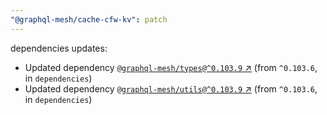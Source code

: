 ```yaml
---
"@graphql-mesh/cache-cfw-kv": patch
---
```

dependencies updates:
  - Updated dependency [`@graphql-mesh/types@^0.103.9` ↗︎](https://www.npmjs.com/package/@graphql-mesh/types/v/0.103.9) (from `^0.103.6`, in `dependencies`)
  - Updated dependency [`@graphql-mesh/utils@^0.103.9` ↗︎](https://www.npmjs.com/package/@graphql-mesh/utils/v/0.103.9) (from `^0.103.6`, in `dependencies`)
